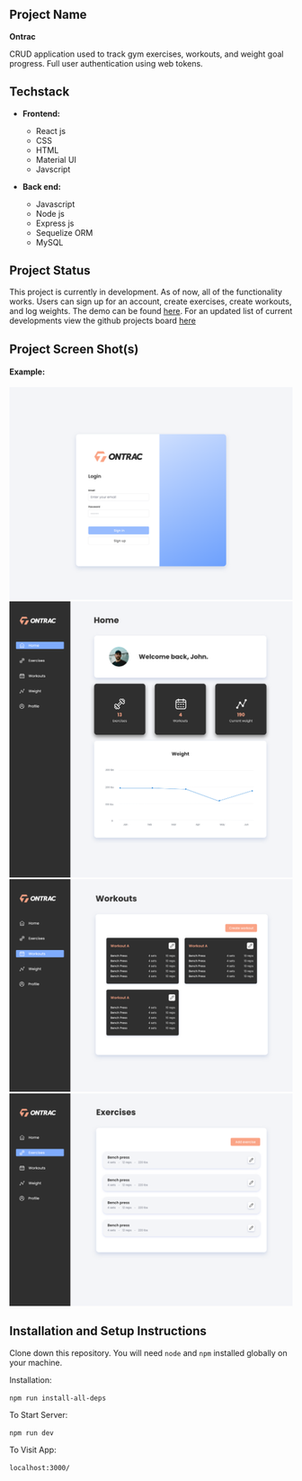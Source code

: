 ## Project Name

**Ontrac**

CRUD application used to track gym exercises, workouts, and weight goal progress. Full user authentication using web tokens.

## Techstack

- **Frontend:**
	- React js
	- CSS
	- HTML
	- Material UI
	- Javscript

- **Back end:** 
	- Javascript
	- Node js
	- Express js
	- Sequelize ORM
	- MySQL

## Project Status

This project is currently in development. As of now, all of the functionality works. Users can sign up for an account, create exercises, create workouts, and log weights. The demo can be found [here](https://ontrac-fitness.herokuapp.com/). For an updated list of current developments view the github projects board [here](https://github.com/users/josevillaprz/projects/1/views/1)

## Project Screen Shot(s)

#### Example:   

![ontrac login page](./docs/designs/Login.png)
![ontrac profile page](./docs/designs/Homepage.png)
![ontrac body weights page](./docs/designs/Workouts.png)
![ontrac exercises page](./docs/designs/Exercise.png)

## Installation and Setup Instructions

Clone down this repository. You will need `node` and `npm` installed globally on your machine.  

Installation:

`npm run install-all-deps`  
 
To Start Server:

`npm run dev`

To Visit App:

`localhost:3000/`  




